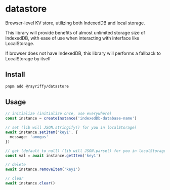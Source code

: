 datastore
===

Browser-level KV store, utilizing both IndexedDB and local storage.

This library will provide benefits of almost unlimited storage size of IndexedDB, with ease of use when interacting with interface like LocalStorage.

If browser does not have IndexedDB, this library will performs a fallback to LocalStorage by itself

Install
---

```bash
pnpm add @rayriffy/datastore
```

Usage
---

```ts
// initialize (initialize once, use everywhere)
const instance = createInstance('indexedDb-database-name')

// set (lib will JSON.stringify() for you in localStorage)
await instance.setItem('key1', {
  message: 'amogus'
})

// get (default to null) (lib will JSON.parse() for you in localStorage)
const val = await instance.getItem('key1')

// delete
await instance.removeItem('key1')

// clear
await instance.clear()
```
